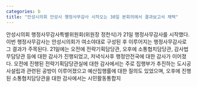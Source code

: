 ```yaml
---
categories: b
title: "안성시의회 안성시 행정사무감사 시작오는 30일 본회의에서 결과보고서 채택"
---
```

안성시의회 행정사무감사특별위원회(위원장 정천식)가 21일 행정사무감사를 시작했다.이번 행정사무감사는 안성시의회가 여소야대로 구성된 후 이루어지는 행정사무감사로 그 결과가 주목된다. 21일에는 오전에 전략기획담당관, 오후에 소통협치담당관, 감사법무담당관 등에 대한 감사가 진행되었고, 저녁식사후 행정안전국에 대한 감사가 이어졌다. 오전에 진행된 전략기획담당관실에 대한 감사에서는 주로 집행부가 추진하는 도시공사설립과 관련된 공방이 이루어졌으고 예산집행률에 대한 질의도 있었으며, 오후에 진행된 소통협치담당관을 대한 감사에서는 시민활동통합지